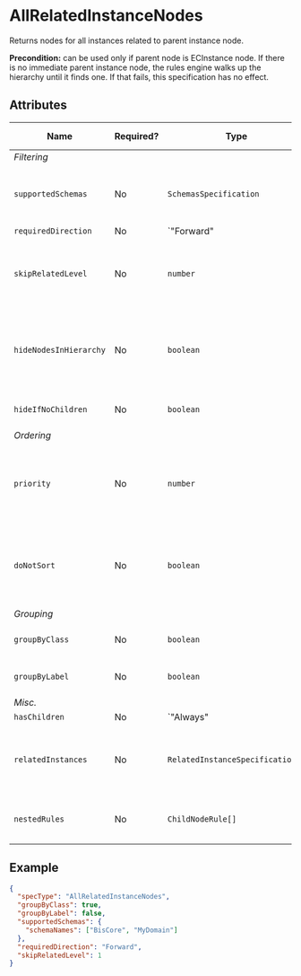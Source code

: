 # AllRelatedInstanceNodes

Returns nodes for all instances related to parent instance node.

**Precondition:** can be used only if parent node is ECInstance node.
If there is no immediate parent instance node, the rules engine walks
up the hierarchy until it finds one. If that fails, this specification
has no effect.

## Attributes

Name | Required? | Type | Default | Meaning | Performance Notes
-|-|-|-|-|-
*Filtering* |
`supportedSchemas` | No | `SchemasSpecification` | `supportedSchemas` attribute of the ruleset | Schemas whose instances should be returned
`requiredDirection` | No | `"Forward" | "Backward" | "Both"` | `"Both"` | Relationship directions that's following when walking from the parent instance.
`skipRelatedLevel` | No | `number` | `0` | Skips defined level of related items and shows next level related items.
`hideNodesInHierarchy` | No | `boolean` | `false` | Hide nodes provided by this specification and directly show their children. | Expensive
`hideIfNoChildren` | No | `boolean` | `false` | Hide nodes if they don't have children. | Expensive
*Ordering* |
`priority` | No | `number` | `1000` | Changes the order of specifications used to create nodes for specific branch.
`doNotSort` | No | `boolean` | `false` | Suppress default sorting of nodes returned by this specification. | Improves
*Grouping* |
`groupByClass` | No | `boolean` | `true` | Group instances by ECClass
`groupByLabel` | No | `boolean` | `true` | Group instances by label | Expensive
*Misc.* |
`hasChildren` | No | `"Always" | "Never" | "Unknown"` | `"Unknown"` | Tells the rules engine that nodes produced using this specification always or never have children. | Improves
`relatedInstances` | No | `RelatedInstanceSpecification[]` | `[]` | Specifications of [related instances](../RelatedInstanceSpecification.md) that can be used in nodes' creation.
`nestedRules` | No | `ChildNodeRule[]` | `[]` | Specifications of [nested child node rules](./Terminology.md#nested-rules).

## Example

```JSON
{
  "specType": "AllRelatedInstanceNodes",
  "groupByClass": true,
  "groupByLabel": false,
  "supportedSchemas": {
    "schemaNames": ["BisCore", "MyDomain"]
  },
  "requiredDirection": "Forward",
  "skipRelatedLevel": 1
}
```

